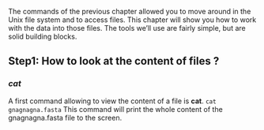 
The commands of the previous chapter allowed you to move around in the Unix file system and to access files. 
This chapter will show you how to work with the data into those files. 
The tools we’ll use are fairly simple, but are solid building blocks.

## Step1:  How to look at the content of files ?

###  *cat*

A first command allowing to view the content of a file is **cat**.
`cat gnagnagna.fasta`
This command will print the whole content of the gnagnagna.fasta file to the screen.

